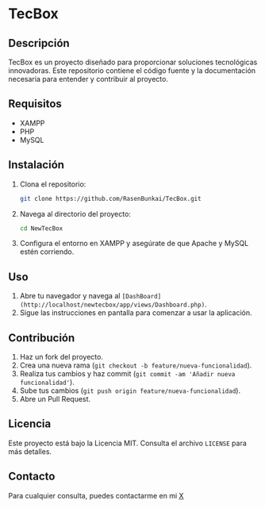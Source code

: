 # TecBox

## Descripción
TecBox es un proyecto diseñado para proporcionar soluciones tecnológicas innovadoras. Este repositorio contiene el código fuente y la documentación necesaria para entender y contribuir al proyecto.

## Requisitos
- XAMPP
- PHP
- MySQL

## Instalación
1. Clona el repositorio:
    ```bash
    git clone https://github.com/RasenBunkai/TecBox.git
    ```
2. Navega al directorio del proyecto:
    ```bash
    cd NewTecBox
    ```
3. Configura el entorno en XAMPP y asegúrate de que Apache y MySQL estén corriendo.

## Uso
1. Abre tu navegador y navega al `[DashBoard](http://localhost/newtecbox/app/views/Dashboard.php)`.
2. Sigue las instrucciones en pantalla para comenzar a usar la aplicación.

## Contribución
1. Haz un fork del proyecto.
2. Crea una nueva rama (`git checkout -b feature/nueva-funcionalidad`).
3. Realiza tus cambios y haz commit (`git commit -am 'Añadir nueva funcionalidad'`).
4. Sube tus cambios (`git push origin feature/nueva-funcionalidad`).
5. Abre un Pull Request.

## Licencia
Este proyecto está bajo la Licencia MIT. Consulta el archivo `LICENSE` para más detalles.

## Contacto
Para cualquier consulta, puedes contactarme en mi [X](https://x.com/Rasen_bunkai)